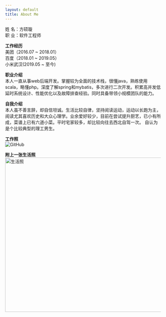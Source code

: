 ```yaml
---
layout: default
title: About Me
---
```

姓   名：方硕璇<br/>
职   业：软件工程师<br/>

**工作经历**<br/>
美团（2016.07 ~ 2018.01）<br/>
百度（2018.01 ~ 2019.05）<br/>
小米武汉(2019.05 ~ 至今)<br/>

**职业介绍**<br/>
本人一直从事web后端开发。掌握较为全面的技术栈，很懂java，熟练使用scala，略懂php。深度了解spring和mybatis，多次进行二次开发。积累高并发低延时系统设计、性能优化以及故障排查经验。同时具备带领小规模团队的能力。<br/>

**自我介绍**<br/>
本人虽不善言辞，却自信坦诚。生活比较自律，坚持阅读运动，运动以长跑为主，阅读尤其喜欢历史和大众心理学。业余爱好较少，目前在尝试提升厨艺，已小有所成，菜谱上已有六道小菜。平时宅家较多，却比较向往去西北自驾一次。 自认为是个比较典型的理工男生。<br/>


**工作照**<br/>
![GitHub](http://dbp-resource.cdn.bcebos.com/41809ea5-24e1-4616-4f5f-43055aa24060/getAvatarurlnocheck.jpg "GitHub,Social Coding")

**附上一张生活照**<br/>
<img src="http://dbp-resource.cdn.bcebos.com/41809ea5-24e1-4616-4f5f-43055aa24060/myself.jpeg"  title="生活照" width="700" height="500"/><br/> 

